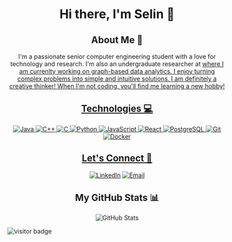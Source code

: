 
<h1 align="center">Hi there, I'm Selin 👋</h1>




<h2 align="center">About Me 🚀</h2>
<p align="center">
  I'm a passionate senior computer engineering student with a love for technology and research. I'm also an undergraduate researcher at <a href="https://bilsen.cs.bilkent.edu.tr/" Bilsen (Bilkent University Software Engineering and Data Analytics Research Group)</a> where I am currenlty working on graph-based data analytics. I enjoy turning complex problems into simple and intuitive solutions. I am definitely a creative thinker! When I'm not coding, you'll find me learning a new hobby!
</p>

<h2 align="center">Technologies 💻</h2>
<p align="center">
  <!-- Your Languages -->
  <img src="https://img.shields.io/badge/-Java-007396?style=flat&logo=java&logoColor=white" alt="Java"/>
  <img src="https://img.shields.io/badge/-C++-00599C?style=flat&logo=cplusplus&logoColor=white" alt="C++"/>
  <img src="https://img.shields.io/badge/-C-A8B9CC?style=flat&logo=c&logoColor=black" alt="C"/>

  <img src="https://img.shields.io/badge/-Python-3776AB?style=flat&logo=python&logoColor=white" alt="Python"/>
  <img src="https://img.shields.io/badge/-JavaScript-F7DF1E?style=flat&logo=javascript&logoColor=black" alt="JavaScript"/>
  <img src="https://img.shields.io/badge/-React-61DAFB?style=flat&logo=react&logoColor=black" alt="React"/>
  
  <!-- Your Databases -->
<img src="https://img.shields.io/badge/-PostgreSQL-4169E1?style=flat&logo=postgresql&logoColor=white" alt="PostgreSQL"/>

  <!-- Your Tools -->
  <img src="https://img.shields.io/badge/-Git-F05032?style=flat&logo=git&logoColor=white" alt="Git"/>
  <img src="https://img.shields.io/badge/-Docker-2496ED?style=flat&logo=docker&logoColor=white" alt="Docker"/>
</p>

<h2 align="center">Let's Connect 🤝</h2>
<p align="center">
  <a href="https://www.linkedin.com/in/selinbahargundogar/"><img src="https://img.shields.io/badge/-LinkedIn-0077B5?style=flat&logo=Linkedin&logoColor=white" alt="LinkedIn"/></a>
  <a href="mailto:seligna53@gmail.com"><img src="https://img.shields.io/badge/-Email-D14836?style=flat&logo=Gmail&logoColor=white" alt="Email"/></a>
</p>

<h2 align="center">My GitHub Stats 📊</h2>
<p align="center">
  <img src="https://github-readme-stats.vercel.app/api?username=SelinBaharGundogar&show_icons=true&theme=radical" alt="GitHub Stats"/>
</p>

<p align="left">
  <img src="https://visitor-badge.laobi.icu/badge?page_id=SelinBaharGundogar" alt="visitor badge"/>
</p>

